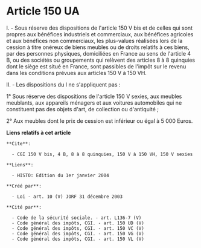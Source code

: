 # Article 150 UA

I. - Sous réserve des dispositions de l'article 150 V bis et de celles qui sont propres aux bénéfices industriels et
commerciaux, aux bénéfices agricoles et aux bénéfices non commerciaux, les plus-values réalisées lors de la cession à titre
onéreux de biens meubles ou de droits relatifs à ces biens, par des personnes physiques, domiciliées en France au sens de
l'article 4 B, ou des sociétés ou groupements qui relèvent des articles 8 à 8 quinquies dont le siège est situé en France,
sont passibles de l'impôt sur le revenu dans les conditions prévues aux articles 150 V à 150 VH.

II. - Les dispositions du I ne s'appliquent pas :

1° Sous réserve des dispositions de l'article 150 V sexies, aux meubles meublants, aux appareils ménagers et aux voitures
automobiles qui ne constituent pas des objets d'art, de collection ou d'antiquité ;

2° Aux meubles dont le prix de cession est inférieur ou égal à 5 000 Euros.

**Liens relatifs à cet article**

	**Cite**:

	  - CGI 150 V bis, 4 B, 8 à 8 quinquies, 150 V à 150 VH, 150 V sexies

	**Liens**:

	  - HISTO: Edition du 1er janvier 2004

	**Créé par**:

	  - Loi - art. 10 (V) JORF 31 décembre 2003

	**Cité par**:

	  - Code de la sécurité sociale. - art. L136-7 (V)
	  - Code général des impôts, CGI. - art. 150 UD (V)
	  - Code général des impôts, CGI. - art. 150 VC (V)
	  - Code général des impôts, CGI. - art. 150 VG (V)
	  - Code général des impôts, CGI. - art. 150 VL (V)
